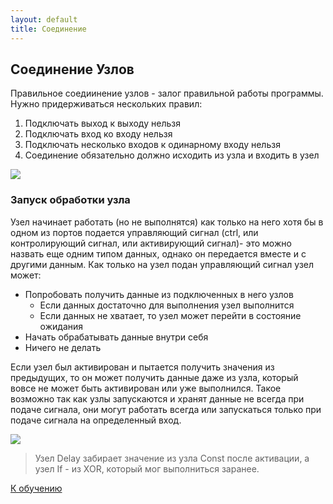 ```yaml
---
layout: default
title: Соединение
---
```

<a name="top"></a>

## Соединение Узлов

Правильное соедиинение узлов - залог правильной работы программы. Нужно придерживаться нескольких правил:

1. Подключать выход к выходу нельзя
2. Подключать вход ко входу нельзя
3. Подключать несколько входов к одинарному входу нельзя
4. Соединение обязательно должно исходить из узла и входить в узел

<img src="{{site.baseurl}}/resources/connecting/01_connecting_rules.png"/> 

### Запуск обработки узла

Узел начинает работать (но не выполнятся) как только на него хотя бы в одном из портов подается управляющий сигнал
(ctrl, или контролирующий сигнал, или активирующий сигнал)- это можно назвать еще одним типом данных,
однако он передается вместе и с другими данным. Как только на узел подан управляющий сигнал узел может:

- Попробовать получить данные из подключенных в него узлов
    - Если данных достаточно для выполнения узел выполнится
    - Если данных не хватает, то узел может перейти в состояние ожидания
- Начать обрабатывать данные внутри себя
- Ничего не делать

Если узел был активирован и пытается получить значения из предыдущих, то он может получить данные
даже из узла, который вовсе не может быть активирован или уже выполнился. Такое возможно так как 
узлы запускаются и хранят данные не всегда при подаче сигнала, они могут работать всегда или запускаться только при 
подаче сигнала на определенный вход.

<img src="{{site.baseurl}}/resources/connecting/02_back_connecting.png"/> 

> Узел Delay забирает значение из узла Const после активации, а узел If - из XOR, который мог выполниться заранее.

[К обучению][tutorials]

[index]: {{site.baseurl}}/index
[tutorials]: {{site.baseurl}}/tutorials#top
[drawio]: https://app.diagrams.net/?splash=0&libs=0&clibs=Uhttps://raw.githubusercontent.com/octo-gone/sync-execution/master/resources/base.drawio;Uhttps://raw.githubusercontent.com/octo-gone/sync-execution/master/resources/structure.drawio
[replit]: https://repl.it/@mr_zed/sync-execution#script.drawio